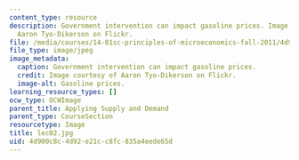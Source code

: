 ```yaml
---
content_type: resource
description: Government intervention can impact gasoline prices. Image courtesy of
  Aaron Tyo-Dikerson on Flickr.
file: /media/courses/14-01sc-principles-of-microeconomics-fall-2011/4d900c8c4d92e21cc8fc835a4eede65d_lec02.jpg
file_type: image/jpeg
image_metadata:
  caption: Government intervention can impact gasoline prices.
  credit: Image courtesy of Aaron Tyo-Dikerson on Flickr.
  image-alt: Gasoline prices.
learning_resource_types: []
ocw_type: OCWImage
parent_title: Applying Supply and Demand
parent_type: CourseSection
resourcetype: Image
title: lec02.jpg
uid: 4d900c8c-4d92-e21c-c8fc-835a4eede65d
---
```

